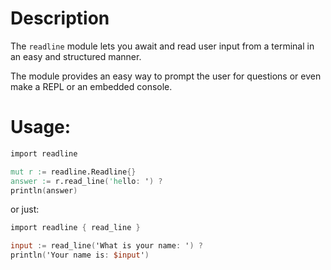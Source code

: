# Description

The `readline` module lets you await and read user input
from a terminal in an easy and structured manner.

The module provides an easy way to prompt the user for
questions or even make a REPL or an embedded console.


# Usage:

```v
import readline

mut r := readline.Readline{}
answer := r.read_line('hello: ') ?
println(answer)
```

or just:
```v
import readline { read_line }

input := read_line('What is your name: ') ?
println('Your name is: $input')
```
